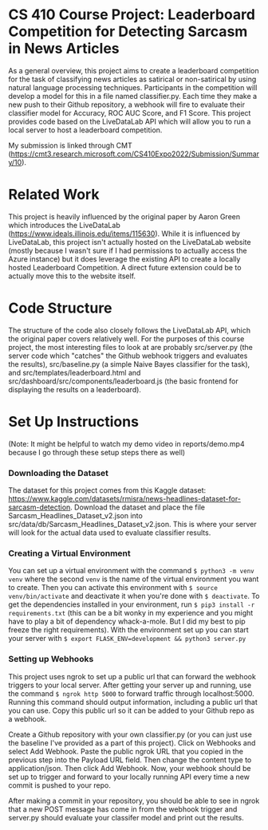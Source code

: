 # CS 410 Course Project: Leaderboard Competition for Detecting Sarcasm in News Articles

As a general overview, this project aims to create a leaderboard competition for the task of classifying news articles as satirical or non-satirical by using natural language processing techniques. Participants in the competition will develop a model for this in a file named classifier.py. Each time they make a new push to their Github repository, a webhook will fire to evaluate their classifier model for Accuracy, ROC AUC Score, and F1 Score. This project provides code based on the LiveDataLab API which will allow you to run a local server to host a leaderboard competition.

My submission is linked through CMT (https://cmt3.research.microsoft.com/CS410Expo2022/Submission/Summary/10). 

# Related Work

This project is heavily influenced by the original paper by Aaron Green which introduces the LiveDataLab (https://www.ideals.illinois.edu/items/115630). While it is influenced by LiveDataLab, this project isn't actually hosted on the LiveDataLab website (mostly because I wasn't sure if I had permissions to actually access the Azure instance) but it does leverage the existing API to create a locally hosted Leaderboard Competition. A direct future extension could be to actually move this to the website itself.

# Code Structure

The structure of the code also closely follows the LiveDataLab API, which the original paper covers relatively well. For the purposes of this course project, the most interesting files to look at are probably src/server.py (the server code which "catches" the Github webhook triggers and evaluates the results), src/baseline.py (a simple Naive Bayes classifier for the task), and src/templates/leaderboard.html and src/dashboard/src/components/leaderboard.js (the basic frontend for displaying the results on a leaderboard).

# Set Up Instructions

(Note: It might be helpful to watch my demo video in reports/demo.mp4 because I go through these setup steps there as well)

### Downloading the Dataset

The dataset for this project comes from this Kaggle dataset: https://www.kaggle.com/datasets/rmisra/news-headlines-dataset-for-sarcasm-detection. Download the dataset and place the file Sarcasm_Headlines_Dataset_v2.json into src/data/db/Sarcasm_Headlines_Dataset_v2.json. This is where your server will look for the actual data used to evaluate classifier results.

### Creating a Virtual Environment

You can set up a virtual environment with the command `$ python3 -m venv venv` where the second `venv` is the name of the virtual environment you want to create. Then you can activate this environment with `$ source venv/bin/activate` and deactivate it when you're done with `$ deactivate`. To get the dependencies installed in your environment, run `$ pip3 install -r requirements.txt` (this can be a bit wonky in my experience and you might have to play a bit of dependency whack-a-mole. But I did my best to pip freeze the right requirements). With the environment set up you can start your server with `$ export FLASK_ENV=development && python3 server.py`

### Setting up Webhooks

This project uses ngrok to set up a public url that can forward the webhook triggers to your local server. After getting your server up and running, use the command `$ ngrok http 5000` to forward traffic through localhost:5000. Running this command should output information, including a public url that you can use. Copy this public url so it can be added to your Github repo as a webhook.

Create a Github repository with your own classifier.py (or you can just use the baseline I've provided as a part of this project). Click on Webhooks and select Add Webhook. Paste the public ngrok URL that you copied in the previous step into the Payload URL field. Then change the content type to application/json. Then click Add Webhook. Now, your webhook should be set up to trigger and forward to your locally running API every time a new commit is pushed to your repo.

After making a commit in your repository, you should be able to see in ngrok that a new POST message has come in from the webhook trigger and server.py should evaluate your classifer model and print out the results.
